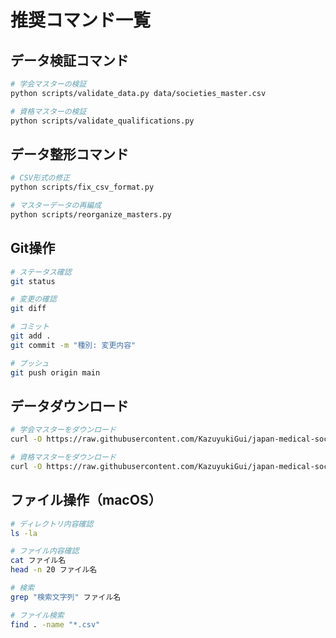 # 推奨コマンド一覧

## データ検証コマンド
```bash
# 学会マスターの検証
python scripts/validate_data.py data/societies_master.csv

# 資格マスターの検証
python scripts/validate_qualifications.py
```

## データ整形コマンド
```bash
# CSV形式の修正
python scripts/fix_csv_format.py

# マスターデータの再編成
python scripts/reorganize_masters.py
```

## Git操作
```bash
# ステータス確認
git status

# 変更の確認
git diff

# コミット
git add .
git commit -m "種別: 変更内容"

# プッシュ
git push origin main
```

## データダウンロード
```bash
# 学会マスターをダウンロード
curl -O https://raw.githubusercontent.com/KazuyukiGui/japan-medical-society-database/main/data/societies_master.csv

# 資格マスターをダウンロード
curl -O https://raw.githubusercontent.com/KazuyukiGui/japan-medical-society-database/main/data/qualifications_master.csv
```

## ファイル操作（macOS）
```bash
# ディレクトリ内容確認
ls -la

# ファイル内容確認
cat ファイル名
head -n 20 ファイル名

# 検索
grep "検索文字列" ファイル名

# ファイル検索
find . -name "*.csv"
```